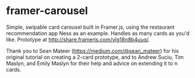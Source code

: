 # framer-carousel
Simple, swipable card carousel built in Framer.js, using the restaurant recommendation app Ness as an example. Handles as many cards as you'd like. Prototype at http://share.framerjs.com/vlg18n8b4uuq/.

Thank you to Sean Mateer (https://medium.com/@sean_mateer) for his original tutorial on creating a 2-card prototype, and to Andrew Suciu, Tim Maslyn, and Emily Maslyn for their help and advice on extending it to n cards.
